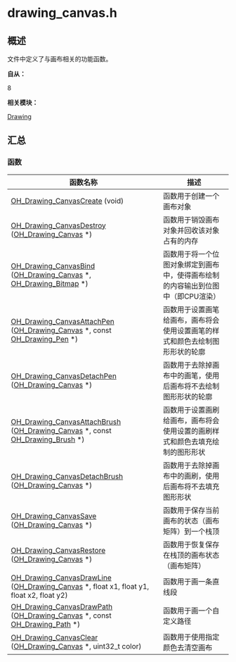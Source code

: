 # drawing_canvas.h


## 概述

文件中定义了与画布相关的功能函数。

**自从：**

8

**相关模块：**

[Drawing](_drawing.md)


## 汇总


### 函数

| 函数名称 | 描述 |
| -------- | -------- |
| [OH_Drawing_CanvasCreate](_drawing.md#oh_drawing_canvascreate) (void) | 函数用于创建一个画布对象 |
| [OH_Drawing_CanvasDestroy](_drawing.md#oh_drawing_canvasdestroy) ([OH_Drawing_Canvas](_drawing.md#oh_drawing_canvas) \*) | 函数用于销毁画布对象并回收该对象占有的内存 |
| [OH_Drawing_CanvasBind](_drawing.md#oh_drawing_canvasbind) ([OH_Drawing_Canvas](_drawing.md#oh_drawing_canvas) \*, [OH_Drawing_Bitmap](_drawing.md#oh_drawing_bitmap) \*) | 函数用于将一个位图对象绑定到画布中，使得画布绘制的内容输出到位图中（即CPU渲染） |
| [OH_Drawing_CanvasAttachPen](_drawing.md#oh_drawing_canvasattachpen) ([OH_Drawing_Canvas](_drawing.md#oh_drawing_canvas) \*, const [OH_Drawing_Pen](_drawing.md#oh_drawing_pen) \*) | 函数用于设置画笔给画布，画布将会使用设置画笔的样式和颜色去绘制图形形状的轮廓 |
| [OH_Drawing_CanvasDetachPen](_drawing.md#oh_drawing_canvasdetachpen) ([OH_Drawing_Canvas](_drawing.md#oh_drawing_canvas) \*) | 函数用于去除掉画布中的画笔，使用后画布将不去绘制图形形状的轮廓 |
| [OH_Drawing_CanvasAttachBrush](_drawing.md#oh_drawing_canvasattachbrush) ([OH_Drawing_Canvas](_drawing.md#oh_drawing_canvas) \*, const [OH_Drawing_Brush](_drawing.md#oh_drawing_brush) \*) | 函数用于设置画刷给画布，画布将会使用设置的画刷样式和颜色去填充绘制的图形形状 |
| [OH_Drawing_CanvasDetachBrush](_drawing.md#oh_drawing_canvasdetachbrush) ([OH_Drawing_Canvas](_drawing.md#oh_drawing_canvas) \*) | 函数用于去除掉画布中的画刷，使用后画布将不去填充图形形状 |
| [OH_Drawing_CanvasSave](_drawing.md#oh_drawing_canvassave) ([OH_Drawing_Canvas](_drawing.md#oh_drawing_canvas) \*) | 函数用于保存当前画布的状态（画布矩阵）到一个栈顶 |
| [OH_Drawing_CanvasRestore](_drawing.md#oh_drawing_canvasrestore) ([OH_Drawing_Canvas](_drawing.md#oh_drawing_canvas) \*) | 函数用于恢复保存在栈顶的画布状态（画布矩阵） |
| [OH_Drawing_CanvasDrawLine](_drawing.md#oh_drawing_canvasdrawline) ([OH_Drawing_Canvas](_drawing.md#oh_drawing_canvas) \*, float x1, float y1, float x2, float y2) | 函数用于画一条直线段 |
| [OH_Drawing_CanvasDrawPath](_drawing.md#oh_drawing_canvasdrawpath) ([OH_Drawing_Canvas](_drawing.md#oh_drawing_canvas) \*, const [OH_Drawing_Path](_drawing.md#oh_drawing_path) \*) | 函数用于画一个自定义路径 |
| [OH_Drawing_CanvasClear](_drawing.md#oh_drawing_canvasclear) ([OH_Drawing_Canvas](_drawing.md#oh_drawing_canvas) \*, uint32_t color) | 函数用于使用指定颜色去清空画布 |
